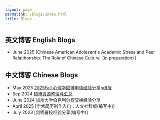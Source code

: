 ```yaml
---
layout: page
permalink: /blogs/index.html
title: Blogs
---
```


## 英文博客 English Blogs
- June 2025 [Chinese American Adolesent's Academic Stress and Peer Relatihonship: The Role of Chinese Culture（in preparation）]

## 中文博客 Chinese Blogs

- May 2025 [2025Fall 心理学硕博申请经验分享pdf版](https://clydepsychology.github.io/blogs/gradapp.pdf)
- Sep 2024 [硕博资源整理与汇总](https://clydepsychology.github.io/blogs/graduateapplicationresources/index.html)
- June 2024 [加州大学伯克利分校交换经验分享](https://clydepsychology.github.io/blogs/berkeleyexchange/index.html)
- April 2025 [学术简历制作入门：人文社科版(编写中)]
- July 2023 [剑桥暑校经验分享(编写中)]



